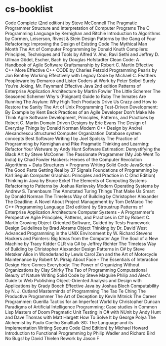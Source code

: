 # cs-booklist

Code Complete (2nd edition) by Steve McConnell
The Pragmatic Programmer
Structure and Interpretation of Computer Programs
The C Programming Language by Kernighan and Ritchie
Introduction to Algorithms by Cormen, Leiserson, Rivest & Stein
Design Patterns by the Gang of Four
Refactoring: Improving the Design of Existing Code
The Mythical Man Month
The Art of Computer Programming by Donald Knuth
Compilers: Principles, Techniques and Tools by Alfred V. Aho, Ravi Sethi and Jeffrey D. Ullman
Gödel, Escher, Bach by Douglas Hofstadter
Clean Code: A Handbook of Agile Software Craftsmanship by Robert C. Martin
Effective C++
More Effective C++
CODE by Charles Petzold
Programming Pearls by Jon Bentley
Working Effectively with Legacy Code by Michael C. Feathers
Peopleware by Demarco and Lister
Coders at Work by Peter Seibel
Surely You're Joking, Mr. Feynman!
Effective Java 2nd edition
Patterns of Enterprise Application Architecture by Martin Fowler
The Little Schemer
The Seasoned Schemer
Why's (Poignant) Guide to Ruby
The Inmates Are Running The Asylum: Why High Tech Products Drive Us Crazy and How to Restore the Sanity
The Art of Unix Programming
Test-Driven Development: By Example by Kent Beck
Practices of an Agile Developer
Don't Make Me Think
Agile Software Development, Principles, Patterns, and Practices by Robert C. Martin
Domain Driven Designs by Eric Evans
The Design of Everyday Things by Donald Norman
Modern C++ Design by Andrei Alexandrescu
Structured Computer Organization
Database system concepts
Best Software Writing I by Joel Spolsky
The Practice of Programming by Kernighan and Pike
Pragmatic Thinking and Learning: Refactor Your Wetware by Andy Hunt
Software Estimation: Demystifying the Black Art by Steve McConnel
The Passionate Programmer (My Job Went To India) by Chad Fowler
Hackers: Heroes of the Computer Revolution
Algorithms + Data Structures = Programs
Writing Solid Code
JavaScript - The Good Parts
Getting Real by 37 Signals
Foundations of Programming by Karl Seguin
Computer Graphics: Principles and Practice in C (2nd Edition)
Thinking in Java by Bruce Eckel
The Elements of Computing Systems
Refactoring to Patterns by Joshua Kerievsky
Modern Operating Systems by Andrew S. Tanenbaum
The Annotated Turing
Things That Make Us Smart by Donald Norman
The Timeless Way of Building by Christopher Alexander
The Deadline: A Novel About Project Management by Tom DeMarco
The C++ Programming Language (3rd edition) by Stroustrup
Patterns of Enterprise Application Architecture
Computer Systems - A Programmer's Perspective
Agile Principles, Patterns, and Practices in C# by Robert C. Martin
Growing Object-Oriented Software, Guided by Tests
Framework Design Guidelines by Brad Abrams
Object Thinking by Dr. David West
Advanced Programming in the UNIX Environment by W. Richard Stevens
Hackers and Painters: Big Ideas from the Computer Age
The Soul of a New Machine by Tracy Kidder
CLR via C# by Jeffrey Richter
The Timeless Way of Building by Christopher Alexander
Design Patterns in C# by Steve Metsker
Alice in Wonderland by Lewis Carol
Zen and the Art of Motorcycle Maintenance by Robert M. Pirsig
About Face - The Essentials of Interaction Design
Here Comes Everybody: The Power of Organizing Without Organizations by Clay Shirky
The Tao of Programming
Computational Beauty of Nature
Writing Solid Code by Steve Maguire
Philip and Alex's Guide to Web Publishing
Object-Oriented Analysis and Design with Applications by Grady Booch
Effective Java by Joshua Bloch
Computability by N. J. Cutland
Masterminds of Programming
The Tao Te Ching
The Productive Programmer
The Art of Deception by Kevin Mitnick
The Career Programmer: Guerilla Tactics for an Imperfect World by Christopher Duncan
Paradigms of Artificial Intelligence Programming: Case studies in Common Lisp
Masters of Doom
Pragmatic Unit Testing in C# with NUnit by Andy Hunt and Dave Thomas with Matt Hargett
How To Solve It by George Polya
The Alchemist by Paulo Coelho
Smalltalk-80: The Language and its Implementation
Writing Secure Code (2nd Edition) by Michael Howard
Introduction to Functional Programming by Philip Wadler and Richard Bird
No Bugs! by David Thielen
Rework by Jason F
